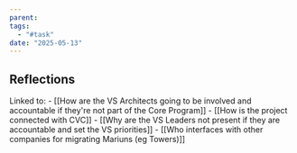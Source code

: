 ```yaml
---
parent: 
tags:
  - "#task"
date: "2025-05-13"
---
```

## Reflections
Linked to:
	- [[How are the VS Architects going to be involved and accountable if they're not part of the Core Program]]
	- [[How is the project connected with CVC]]
	- [[Why are the VS Leaders not present if they are accountable and set the VS priorities]]
	- [[Who interfaces with other companies for migrating Mariuns (eg Towers)]]